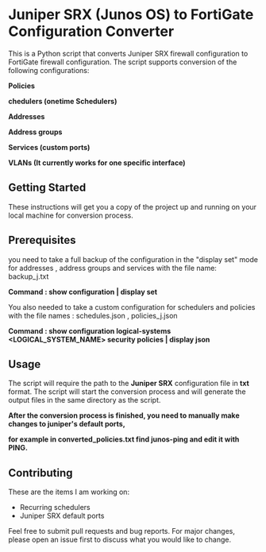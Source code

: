 # Juniper SRX (Junos OS) to FortiGate Configuration Converter



This is a Python script that converts Juniper SRX firewall configuration to FortiGate firewall configuration. The script supports conversion of the following configurations:

**Policies**

**chedulers (onetime Schedulers)** 

**Addresses**

**Address groups**

**Services (custom ports)**

**VLANs (It currently works for one specific interface)**



## Getting Started


These instructions will get you a copy of the project up and running on your local machine for conversion process.


## Prerequisites


you need to take a full backup of the configuration in the "display set" mode for addresses , address groups and services with the file name: backup_j.txt

**Command : show configuration | display set**
 

You also needed to take a custom configuration for schedulers and policies with the file names : schedules.json , policies_j.json

**Command : show configuration logical-systems <LOGICAL_SYSTEM_NAME> security policies | display json**


## Usage


The script will require the path to the **Juniper SRX** configuration file in **txt** format.
The script will start the conversion process and will generate the output files in the same directory as the script.

**After the conversion process is finished, you need to manually make changes to juniper's default ports,**

**for example in converted_policies.txt find junos-ping and edit it with PING.**


## Contributing

These are the items I am working on:
- Recurring schedulers
- Juniper SRX default ports

Feel free to submit pull requests and bug reports. For major changes, please open an issue first to discuss what you would like to change.


